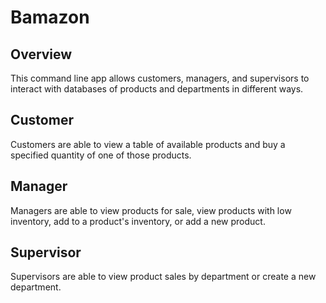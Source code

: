 # Bamazon

## Overview

This command line app allows customers, managers, and supervisors to interact with databases of products and departments in different ways.

## Customer

Customers are able to view a table of available products and buy a specified quantity of one of those products.

## Manager

Managers are able to view products for sale, view products with low inventory, add to a product's inventory, or add a new product.

## Supervisor

Supervisors are able to view product sales by department or create a new department.